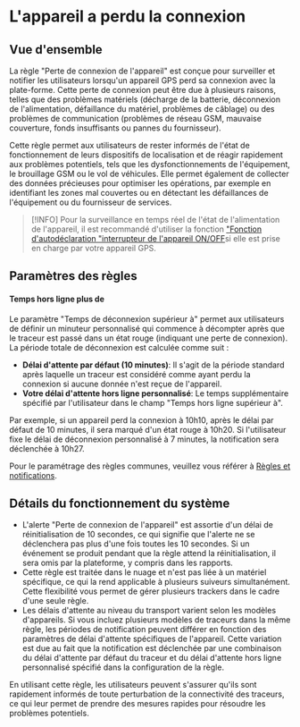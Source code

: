 # L'appareil a perdu la connexion

## Vue d'ensemble

La règle "Perte de connexion de l'appareil" est conçue pour surveiller et notifier les utilisateurs lorsqu'un appareil GPS perd sa connexion avec la plate-forme. Cette perte de connexion peut être due à plusieurs raisons, telles que des problèmes matériels (décharge de la batterie, déconnexion de l'alimentation, défaillance du matériel, problèmes de câblage) ou des problèmes de communication (problèmes de réseau GSM, mauvaise couverture, fonds insuffisants ou pannes du fournisseur).

Cette règle permet aux utilisateurs de rester informés de l'état de fonctionnement de leurs dispositifs de localisation et de réagir rapidement aux problèmes potentiels, tels que les dysfonctionnements de l'équipement, le brouillage GSM ou le vol de véhicules. Elle permet également de collecter des données précieuses pour optimiser les opérations, par exemple en identifiant les zones mal couvertes ou en détectant les défaillances de l'équipement ou du fournisseur de services.

> [!INFO]
> Pour la surveillance en temps réel de l'état de l'alimentation de l'appareil, il est recommandé d'utiliser la fonction ["Fonction d'autodéclaration "interrupteur de l'appareil ON/OFF](/wiki/pages/createpage.action?spaceKey=USERDOCSOLD&title=Device%20switched%20ON%20%2F%20OFF)si elle est prise en charge par votre appareil GPS.

## Paramètres des règles

#### Temps hors ligne plus de

Le paramètre "Temps de déconnexion supérieur à" permet aux utilisateurs de définir un minuteur personnalisé qui commence à décompter après que le traceur est passé dans un état rouge (indiquant une perte de connexion). La période totale de déconnexion est calculée comme suit :

- **Délai d'attente par défaut (10 minutes)**: Il s'agit de la période standard après laquelle un traceur est considéré comme ayant perdu la connexion si aucune donnée n'est reçue de l'appareil.
- **Votre délai d'attente hors ligne personnalisé**: Le temps supplémentaire spécifié par l'utilisateur dans le champ "Temps hors ligne supérieur à".

Par exemple, si un appareil perd la connexion à 10h10, après le délai par défaut de 10 minutes, il sera marqué d'un état rouge à 10h20. Si l'utilisateur fixe le délai de déconnexion personnalisé à 7 minutes, la notification sera déclenchée à 10h27.

Pour le paramétrage des règles communes, veuillez vous référer à [Règles et notifications](../../regles-et-notifications.md).

## Détails du fonctionnement du système

- L'alerte "Perte de connexion de l'appareil" est assortie d'un délai de réinitialisation de 10 secondes, ce qui signifie que l'alerte ne se déclenchera pas plus d'une fois toutes les 10 secondes. Si un événement se produit pendant que la règle attend la réinitialisation, il sera omis par la plateforme, y compris dans les rapports.
- Cette règle est traitée dans le nuage et n'est pas liée à un matériel spécifique, ce qui la rend applicable à plusieurs suiveurs simultanément. Cette flexibilité vous permet de gérer plusieurs trackers dans le cadre d'une seule règle.
- Les délais d'attente au niveau du transport varient selon les modèles d'appareils. Si vous incluez plusieurs modèles de traceurs dans la même règle, les périodes de notification peuvent différer en fonction des paramètres de délai d'attente spécifiques de l'appareil. Cette variation est due au fait que la notification est déclenchée par une combinaison du délai d'attente par défaut du traceur et du délai d'attente hors ligne personnalisé spécifié dans la configuration de la règle.

En utilisant cette règle, les utilisateurs peuvent s'assurer qu'ils sont rapidement informés de toute perturbation de la connectivité des traceurs, ce qui leur permet de prendre des mesures rapides pour résoudre les problèmes potentiels.